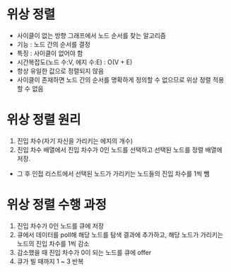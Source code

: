 # 위상 정렬
- 사이클이 없는 방향 그래프에서 노드 순서를 찾는 알고리즘
- 기능 : 노드 간의 순서를 결정
- 특징 : 사이클이 없어야 함
- 시간복잡도(노드 수:V, 에지 수:E) : O(V + E)
- 항상 유일한 값으로 정렬되지 않음
- 사이클이 존재하면 노드 간의 순서를 명확하게 정의할 수 없으므로 위상 정렬 적용할 수 없음

# 위상 정렬 원리
1. 진입 차수(자기 자신을 가리키는 에지의 개수)
2. 진입 차수 배열에서 진입 차수가 0인 노드를 선택하고 선택된 노드를 정렬 배열에 저장. 
- 그 후 인접 리스트에서 선택된 노드가 가리키는 노드들의 진입 차수를 1씩 뺌

# 위상 정렬 수행 과정
1. 진입 차수가 0인 노드를 큐에 저장
2. 큐에서 데이터를 poll해 해당 노드를 탐색 결과에 추가하고, 해당 노드가 가리키는 노드의 진입 차수를 1씩 감소
3. 감소했을 때 진입 차수가 0이 되는 노드를 큐에 offer 
4. 큐가 빌 때까지 1 ~ 3 반복